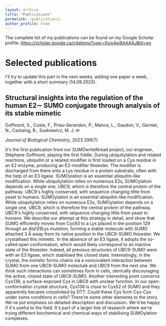 ```yaml
---
layout: archive
title: "Publications"
permalink: /publications/
author_profile: true
---
```

The complete list of my publications can be found on my Google Scholar profile: https://scholar.google.ca/citations?user=Xsix4w8AAAAJ&hl=en

Selected publications
======
I'll try to update this part in the next weeks, adding one paper a week, together with a short summary (14.09.2023).

Structural insights into the regulation of the human E2∼ SUMO conjugate through analysis of its stable mimetic
------
Goffinont, S., Coste, F., Prieu-Serandon, P., Mance, L., Gaudon, V., Garnier, N., Castaing, B., Suskiewicz, M. J. ✉ 

*Journal of Biological Chemistry*, 2023 299(7).

It's the first publication from our SUMOwriteNread project, our engineer, Stéphane Goffinont, playing the first fiddle. During ubiquitylation and related reactions, ubiquitin or a related modifier is first loaded on a Cys residue in an E2 enzyme, producing an E2-modifier thioester. The modifier is discharged from there onto a Lys residue in a protein substrate, often with the help of an E3 ligase. SUMOylation is an essential ubiquitin-like modification. While ubiquitylation relies on numerous E2s, SUMOylation depends on a single one, UBC9, which is therefore the central protein of the pathway. UBC9's highly conserved, with sequence changing little from yeast to humans. SUMOylation is an essential ubiquitin-like modification. While ubiquitylation relies on numerous E2s, SUMOylation depends on a single one, UBC9, which is therefore the central protein of the pathway. UBC9's highly conserved, with sequence changing little from yeast to humans. We describe our attempt at this strategy in detail, and show that SUMO efficiently moves from Cys93 to a Lys placed in the position 129 through an Ala129Lys mutation, forming a stable molecule with SUMO attached 3 Å away from its native position in the UBC9-SUMO thioester. We crystallised this mimetic. In the absence of an E3 ligase, it adopts the so-called open conformation, which would likely correspond to an inactive state of the thioester. Indeed, all previous structures of UBC9-SUMO were with an E3 ligase, which stabilised the closed state. Interestingly, in the crystal, the mimetic forms chains via a noncovalent interaction between SUMO from one UBC9-SUMO molectule and UBC9 from the next one. We think such interactions can sometimes form in cells, sterically discouraging the active, closed state of UBC9-SUMO. Another interesting point concerns Cys138, a surface-exposed Cys in UBC9 with unclear function. In our open-conformation crystal structure, Cys138 is close to Cys52 of SUMO and they apparently became crosslinked by DTT. Could these Cys form Cys-Cys under some conditions in cells? There're some other elements to the story. We've put emphasis on detailed description and discussion. We'd be happy if it's useful to the field. It's part of a larger line of research where we're trying different biochemical and chemical ways of stabilising SUMOylation complexes.
